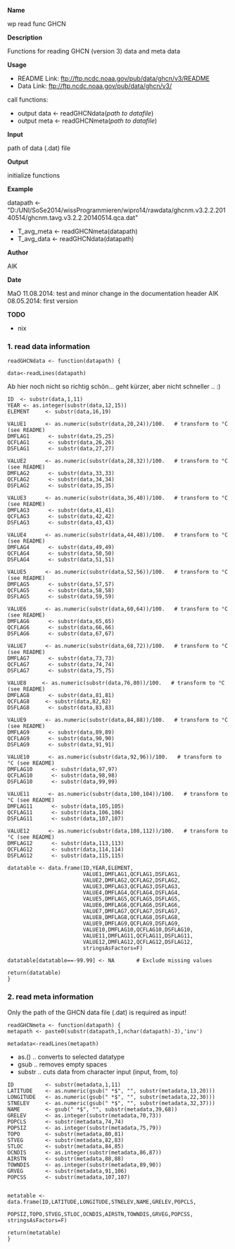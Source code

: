
**Name**

wp read func GHCN

**Description**

Functions for reading GHCN (version 3) data and meta data

**Usage**

- README Link: ftp://ftp.ncdc.noaa.gov/pub/data/ghcn/v3/README
- Data Link: ftp://ftp.ncdc.noaa.gov/pub/data/ghcn/v3/


call functions:

- output data <- readGHCNdata(_path to datafile_)
- output meta <- readGHCNmeta(_path to datafile_)

**Input**

path of data (.dat) file

**Output**

initialize functions


**Example**



datapath <-  "D:/UNI/SoSe2014/wissProgrammieren/wipro14/rawdata/ghcnm.v3.2.2.20140514/ghcnm.tavg.v3.2.2.20140514.qca.dat"


- T_avg_meta <- readGHCNmeta(datapath)
- T_avg_data <- readGHCNdata(datapath)



**Author**

AlK

**Date**

MaO 11.08.2014: test and minor change in the documentation header
AlK 08.05.2014: first version

**TODO**

- nix

### 1. read data information

```{r}
readGHCNdata <- function(datapath) {
  
data<-readLines(datapath)
```

Ab hier noch nicht so richtig schön... geht kürzer, aber nicht schneller .. :)

```{r}
ID  <- substr(data,1,11)
YEAR <- as.integer(substr(data,12,15))
ELEMENT     <- substr(data,16,19)

VALUE1      <- as.numeric(substr(data,20,24))/100.   # transform to °C (see README)
DMFLAG1      <- substr(data,25,25)   
QCFLAG1      <- substr(data,26,26)     
DSFLAG1      <- substr(data,27,27)    

VALUE2      <- as.numeric(substr(data,28,32))/100.   # transform to °C (see README)
DMFLAG2      <- substr(data,33,33)   
QCFLAG2      <- substr(data,34,34)     
DSFLAG2      <- substr(data,35,35)    

VALUE3      <- as.numeric(substr(data,36,40))/100.   # transform to °C (see README)
DMFLAG3      <- substr(data,41,41)   
QCFLAG3      <- substr(data,42,42)     
DSFLAG3      <- substr(data,43,43)    

VALUE4      <- as.numeric(substr(data,44,48))/100.   # transform to °C (see README)
DMFLAG4      <- substr(data,49,49)   
QCFLAG4      <- substr(data,50,50)     
DSFLAG4      <- substr(data,51,51)   

VALUE5      <- as.numeric(substr(data,52,56))/100.   # transform to °C (see README)
DMFLAG5      <- substr(data,57,57)   
QCFLAG5      <- substr(data,58,58)     
DSFLAG5      <- substr(data,59,59)  

VALUE6      <- as.numeric(substr(data,60,64))/100.   # transform to °C (see README)
DMFLAG6      <- substr(data,65,65)   
QCFLAG6      <- substr(data,66,66)     
DSFLAG6      <- substr(data,67,67)  

VALUE7      <- as.numeric(substr(data,68,72))/100.   # transform to °C (see README)
DMFLAG7      <- substr(data,73,73)   
QCFLAG7      <- substr(data,74,74)     
DSFLAG7      <- substr(data,75,75)  

VALUE8     <- as.numeric(substr(data,76,80))/100.   # transform to °C (see README)
DMFLAG8      <- substr(data,81,81)   
QCFLAG8     <- substr(data,82,82)     
DSFLAG8      <- substr(data,83,83)  

VALUE9      <- as.numeric(substr(data,84,88))/100.   # transform to °C (see README)
DMFLAG9      <- substr(data,89,89)   
QCFLAG9      <- substr(data,90,90)     
DSFLAG9      <- substr(data,91,91)  

VALUE10      <- as.numeric(substr(data,92,96))/100.   # transform to °C (see README)
DMFLAG10      <- substr(data,97,97)   
QCFLAG10      <- substr(data,98,98)     
DSFLAG10      <- substr(data,99,99)  

VALUE11      <- as.numeric(substr(data,100,104))/100.   # transform to °C (see README)
DMFLAG11      <- substr(data,105,105)   
QCFLAG11      <- substr(data,106,106)     
DSFLAG11      <- substr(data,107,107)  

VALUE12      <- as.numeric(substr(data,108,112))/100.   # transform to °C (see README)
DMFLAG12      <- substr(data,113,113)   
QCFLAG12      <- substr(data,114,114)     
DSFLAG12      <- substr(data,115,115)  

datatable <- data.frame(ID,YEAR,ELEMENT,
                        VALUE1,DMFLAG1,QCFLAG1,DSFLAG1,
                        VALUE2,DMFLAG2,QCFLAG2,DSFLAG2,
                        VALUE3,DMFLAG3,QCFLAG3,DSFLAG3,
                        VALUE4,DMFLAG4,QCFLAG4,DSFLAG4,
                        VALUE5,DMFLAG5,QCFLAG5,DSFLAG5,
                        VALUE6,DMFLAG6,QCFLAG6,DSFLAG6,
                        VALUE7,DMFLAG7,QCFLAG7,DSFLAG7,
                        VALUE8,DMFLAG8,QCFLAG8,DSFLAG8,
                        VALUE9,DMFLAG9,QCFLAG9,DSFLAG9,
                        VALUE10,DMFLAG10,QCFLAG10,DSFLAG10,
                        VALUE11,DMFLAG11,QCFLAG11,DSFLAG11,
                        VALUE12,DMFLAG12,QCFLAG12,DSFLAG12,
                        stringsAsFactors=F)

datatable[datatable==-99.99] <- NA       # Exclude missing values

return(datatable)
}

```

### 2. read meta information

Only the path of the GHCN data file (.dat) is required as input!

```{r}
readGHCNmeta <- function(datapath) {
metapath <- paste0(substr(datapath,1,nchar(datapath)-3),'inv')

metadata<-readLines(metapath)
```

- as.() .. converts to selected datatype
- gsub .. removes empty spaces
- substr .. cuts data from character input (input, from, to)

```{r}
ID          <- substr(metadata,1,11)
LATITUDE    <- as.numeric(gsub(" *$", "", substr(metadata,13,20))) 
LONGITUDE   <- as.numeric(gsub(" *$", "", substr(metadata,22,30)))
STNELEV     <- as.numeric(gsub(" *$", "", substr(metadata,32,37)))
NAME        <- gsub(" *$", "", substr(metadata,39,68))
GRELEV      <- as.integer(substr(metadata,70,73))
POPCLS      <- substr(metadata,74,74)
POPSIZ      <- as.integer(substr(metadata,75,79))
TOPO        <- substr(metadata,80,81)      
STVEG       <- substr(metadata,82,83)    
STLOC       <- substr(metadata,84,85)      
OCNDIS      <- as.integer(substr(metadata,86,87))
AIRSTN      <- substr(metadata,88,88)      
TOWNDIS     <- as.integer(substr(metadata,89,90))
GRVEG       <- substr(metadata,91,106)      
POPCSS      <- substr(metadata,107,107)      


metatable <- data.frame(ID,LATITUDE,LONGITUDE,STNELEV,NAME,GRELEV,POPCLS,
                        POPSIZ,TOPO,STVEG,STLOC,OCNDIS,AIRSTN,TOWNDIS,GRVEG,POPCSS, stringsAsFactors=F)

return(metatable)
}

```